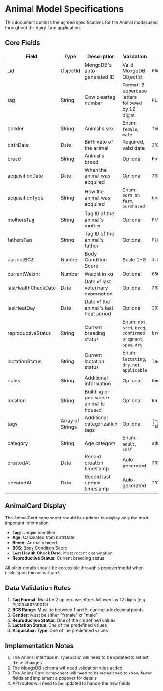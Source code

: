 # Animal Model Specifications

This document outlines the agreed specifications for the Animal model used throughout the dairy farm application.

## Core Fields

| Field | Type | Description | Validation | Example |
|-------|------|-------------|------------|---------|
| _id | ObjectId | MongoDB's auto-generated ID | Valid MongoDB ObjectId | `60d21b4667d0d8992e610c85` |
| tag | String | Cow's eartag number | Format: 2 uppercase letters followed by 12 digits | `PL123456789012` |
| gender | String | Animal's sex | Enum: `female`, `male` | `female` |
| birthDate | Date | Birth date of the animal | Required, valid date | `2020-01-15` |
| breed | String | Animal's breed | Optional | `Holstein` |
| acquisitionDate | Date | When the animal was acquired | Optional | `2020-03-20` |
| acquisitionType | String | How the animal was acquired | Enum: `born on farm`, `purchased` | `born on farm` |
| mothersTag | String | Tag ID of the animal's mother | Optional | `PL987654321098` |
| fathersTag | String | Tag ID of the animal's father | Optional | `PL876543210987` |
| currentBCS | Number | Body Condition Score | Scale 1-5 | `3.5` |
| currentWeight | Number | Weight in kg | Optional | `650` |
| lastHealthCheckDate | Date | Date of last veterinary examination | Optional | `2023-06-10` |
| lastHeatDay | Date | Date of the animal's last heat period | Optional | `2023-05-28` |
| reproductiveStatus | String | Current breeding status | Enum: `not bred`, `bred`, `confirmed pregnant`, `open`, `dry` | `bred` |
| lactationStatus | String | Current lactation status | Enum: `lactating`, `dry`, `not applicable` | `lactating` |
| notes | String | Additional information | Optional | `Needs special diet` |
| location | String | Building or pen where animal is housed | Optional | `Barn A` |
| tags | Array of Strings | Additional categorization tags | Optional | `["special attention", "show quality"]` |
| category | String | Age category | Enum: `adult`, `calf` | `adult` |
| createdAt | Date | Record creation timestamp | Auto-generated | `2023-01-15T12:00:00Z` |
| updatedAt | Date | Record last update timestamp | Auto-generated | `2023-04-20T15:30:00Z` |

## AnimalCard Display

The AnimalCard component should be updated to display only the most important information:

- **Tag**: Unique identifier
- **Age**: Calculated from birthDate
- **Breed**: Animal's breed
- **BCS**: Body Condition Score
- **Last Health Check Date**: Most recent examination
- **Reproductive Status**: Current breeding status

All other details should be accessible through a popover/modal when clicking on the animal card.

## Data Validation Rules

1. **Tag Format**: Must be 2 uppercase letters followed by 12 digits (e.g., PL123456789012)
2. **BCS Range**: Must be between 1 and 5, can include decimal points
3. **Gender**: Must be either "female" or "male"
4. **Reproductive Status**: One of the predefined values
5. **Lactation Status**: One of the predefined values
6. **Acquisition Type**: One of the predefined values

## Implementation Notes

1. The Animal interface in TypeScript will need to be updated to reflect these changes
2. The MongoDB schema will need validation rules added
3. The AnimalCard component will need to be redesigned to show fewer fields and implement a popover for details
4. API routes will need to be updated to handle the new fields
